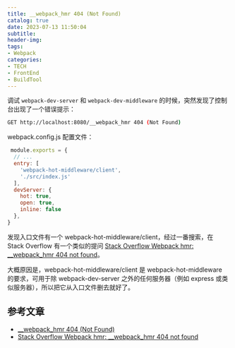 ```yaml
---
title: __webpack_hmr 404 (Not Found)
catalog: true
date: 2023-07-13 11:50:04
subtitle:
header-img:
tags:
- Webpack
categories:
- TECH
- FrontEnd
- BuildTool
---
```


调试 `webpack-dev-server` 和 `webpack-dev-middleware` 的时候，突然发现了控制台出现了一个错误提示：

```bash
GET http://localhost:8080/__webpack_hmr 404 (Not Found)
```

 webpack.config.js 配置文件：

```javascript
 module.exports = {
  // ...
  entry: [
    'webpack-hot-middleware/client',
    './src/index.js'
  ],
  devServer: {
    hot: true,
    open: true,
    inline: false
  },
}
```

发现入口文件有一个 webpack-hot-middleware/client，经过一番搜索，在 Stack Overflow 有一个类似的提问 [Stack Overflow Webpack hmr: __webpack_hmr 404 not found](https://stackoverflow.com/questions/41342144/webpack-hmr-webpack-hmr-404-not-found)。

大概原因是，webpack-hot-middleware/client 是 webpack-hot-middleware 的要求，可用于除 webpack-dev-server 之外的任何服务器（例如 express 或类似服务器），所以把它从入口文件删去就好了。

## 参考文章

- [__webpack_hmr 404 (Not Found)](https://www.jianshu.com/p/b4f70049afad)
- [Stack Overflow Webpack hmr: __webpack_hmr 404 not found](https://stackoverflow.com/questions/41342144/webpack-hmr-webpack-hmr-404-not-found)
